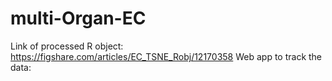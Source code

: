 # multi-Organ-EC
Link of processed R object: https://figshare.com/articles/EC_TSNE_Robj/12170358
Web app to track the data: 

